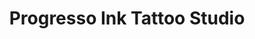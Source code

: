 ---
title: "Progresso Ink Tattoo Studio"
url: /el-progreso/progresso-ink-tattoo-studio/
shop: tatuaje
---